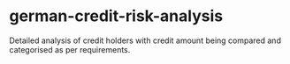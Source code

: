 # german-credit-risk-analysis
Detailed analysis of credit holders with credit amount being compared and categorised as per requirements.
